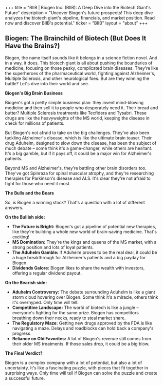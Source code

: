 +++
title = "BIIB |  Biogen Inc. (BIIB): A Deep Dive into the Biotech Giant's Future"
description = "Uncover Biogen's future prospects! This deep dive analyzes the biotech giant's pipeline, financials, and market position.  Read now and discover BIIB's potential."
ticker = "BIIB"
layout = "about"
+++

        


## Biogen: The Brainchild of Biotech (But Does It Have the Brains?) 

Biogen, the name itself sounds like it belongs in a science fiction novel. And in a way, it does. This biotech giant is all about pushing the boundaries of medicine, focusing on those pesky, complicated brain diseases. They're like the superheroes of the pharmaceutical world, fighting against Alzheimer's, Multiple Sclerosis, and other neurological foes.  But are they winning the battle? Let's dive into their world and see.

**Biogen's Big Brain Business**

Biogen's got a pretty simple business plan: they invent mind-blowing medicine and then sell it to people who desperately need it.  Their bread and butter?  Multiple Sclerosis treatments like Tecfidera and Tysabri. These drugs are like the heavyweights of the MS world, keeping the disease in check for millions of patients.

But Biogen's not afraid to take on the big challenges.  They've also been tackling Alzheimer's disease, which is like the ultimate brain teaser.  Their drug Aduhelm, designed to slow down the disease, has been the subject of much debate – some think it's a game-changer, while others are hesitant.  It's a big gamble, but if it pays off, it could be a major win for Alzheimer's patients. 

Beyond MS and Alzheimer's, they're battling other brain disorders too.  They've got Spinraza for spinal muscular atrophy, and they're researching therapies for Parkinson's disease and ALS. It's clear they're not afraid to fight for those who need it most.

**The Bulls and the Bears**

So, is Biogen a winning stock?  That's a question with a lot of different answers.  

**On the Bullish side:**

* **The Future is Bright:**  Biogen's got a pipeline of potential new therapies, like they're building a whole new world of brain-saving medicine.  That's exciting!
* **MS Domination:** They're the kings and queens of the MS market, with a strong position and lots of loyal patients.
* **The Aduhelm Gamble:** If Aduhelm proves to be the real deal, it could be a huge breakthrough for Alzheimer's patients and a big payday for Biogen.
* **Dividends Galore:**  Biogen likes to share the wealth with investors, offering a regular dividend payout.

**On the Bearish side:**

* **Aduhelm Controversy:** The debate surrounding Aduhelm is like a giant storm cloud hovering over Biogen.  Some think it's a miracle, others think it's overhyped.  Only time will tell.
* **Competitive Landscape:**  The world of biotech is like a jungle – everyone's fighting for the same prize.  Biogen has competitors breathing down their necks, ready to steal market share.
* **The Regulatory Maze:**  Getting new drugs approved by the FDA is like navigating a maze.  Delays and roadblocks can hold back a company's progress. 
* **Reliance on Old Favorites:**  A lot of Biogen's revenue still comes from their older MS treatments. If those sales drop, it could be a big blow.

**The Final Verdict?**

Biogen is a complex company with a lot of potential, but also a lot of uncertainty.  It's like a fascinating puzzle, with pieces that fit together in surprising ways.  Only time will tell if Biogen can solve the puzzle and create a successful future. 

        
